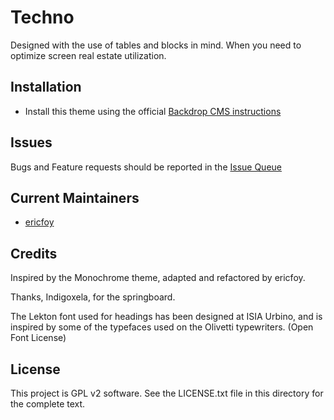 # Techno

Designed with the use of tables and blocks in mind. When you need to optimize screen real estate utilization.


## Installation

- Install this theme using the official [Backdrop CMS instructions](https://backdropcms.org/guide/themes)


## Issues

Bugs and Feature requests should be reported in the [Issue Queue](https://github.com/backdrop-contrib/techno/issues)


## Current Maintainers

- [ericfoy](https://github.com/ericfoy)


## Credits

Inspired by the Monochrome theme, adapted and refactored by ericfoy.

Thanks, Indigoxela, for the springboard.

The Lekton font used for headings has been designed at ISIA Urbino,
 and is inspired by some of the typefaces used on the Olivetti typewriters.
(Open Font License)


## License

This project is GPL v2 software. See the LICENSE.txt file in this directory for the complete text.
